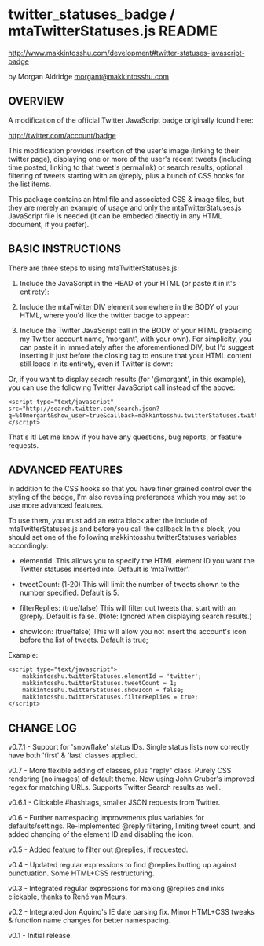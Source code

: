 twitter_statuses_badge / mtaTwitterStatuses.js README
=====================================================

http://www.makkintosshu.com/development#twitter-statuses-javascript-badge

by Morgan Aldridge <morgant@makkintosshu.com>

OVERVIEW
--------

A modification of the official Twitter JavaScript badge originally found here:

   http://twitter.com/account/badge

This modification provides insertion of the user's image (linking to their twitter page), displaying one or more of the user's recent tweets (including time posted, linking to that tweet's permalink) or search results, optional filtering of tweets starting with an @reply, plus a bunch of CSS hooks for the list items.

This package contains an html file and associated CSS & image files, but they are merely an example of usage and only the mtaTwitterStatuses.js JavaScript file is needed (it can be embeded directly in any HTML document, if you prefer).

BASIC INSTRUCTIONS
------------------

There are three steps to using mtaTwitterStatuses.js:

1) Include the JavaScript in the HEAD of your HTML (or paste it in it's entirety):

	<script type="text/javascript" src="your/path/to/mtaTwitterStatuses.js"></script>

2) Include the mtaTwitter DIV element somewhere in the BODY of your HTML, where you'd like the twitter badge to appear:

	<div id="mtaTwitter"></div>

3) Include the Twitter JavaScript call in the BODY of your HTML (replacing my Twitter account name, 'morgant', with your own). For simplicity, you can paste it in immediately after the aforementioned DIV, but I'd suggest inserting it just before the closing </body> tag to ensure that your HTML content still loads in its entirety, even if Twitter is down:

	<script type="text/javascript" src="http://www.twitter.com/statuses/user_timeline/morgant.json?skip_user=true&callback=makkintosshu.twitterStatuses.twitterCallback"></script>

Or, if you want to display search results (for '@morgant', in this example), you can use the following Twitter JavaScript call instead of the above:

	<script type="text/javascript" src="http://search.twitter.com/search.json?q=%40morgant&show_user=true&callback=makkintosshu.twitterStatuses.twitterCallback"></script>

That's it! Let me know if you have any questions, bug reports, or feature requests.

ADVANCED FEATURES
-----------------

In addition to the CSS hooks so that you have finer grained control over the styling of the badge, I'm also revealing preferences which you may set to use more advanced features.

To use them, you must add an extra <script type="text/javascript"></script> block after the include of mtaTwitterStatuses.js and before you call the callback In this block, you should set one of the following makkintosshu.twitterStatuses variables accordingly:

* elementId: This allows you to specify the HTML element ID you want the Twitter statuses inserted into. Default is 'mtaTwitter'.
	
* tweetCount: (1-20) This will limit the number of tweets shown to the number specified. Default is 5.
	
* filterReplies: (true/false) This will filter out tweets that start with an @reply. Default is false. (Note: Ignored when displaying search results.)
	
* showIcon: (true/false) This will allow you not insert the account's icon before the list of tweets. Default is true;

Example:

	<script type="text/javascript">
		makkintosshu.twitterStatuses.elementId = 'twitter';
		makkintosshu.twitterStatuses.tweetCount = 1;
		makkintosshu.twitterStatuses.showIcon = false;
		makkintosshu.twitterStatuses.filterReplies = true;
	</script>

CHANGE LOG
----------

v0.7.1 - Support for 'snowflake' status IDs. Single status lists now correctly have both 'first' & 'last' classes applied.

v0.7   - More flexible adding of classes, plus "reply" class. Purely CSS rendering (no images) of default theme. Now using John Gruber's improved regex for matching URLs. Supports Twitter Search results as well.

v0.6.1 - Clickable #hashtags, smaller JSON requests from Twitter.

v0.6   - Further namespacing improvements plus variables for defaults/settings. Re-implemented @reply filtering, limiting tweet count, and added changing of the element ID and disabling the icon.

v0.5   - Added feature to filter out @replies, if requested.

v0.4   - Updated regular expressions to find @replies butting up against punctuation. Some HTML+CSS restructuring.

v0.3   - Integrated regular expressions for making @replies and inks clickable, thanks to René van Meurs.

v0.2   - Integrated Jon Aquino's IE date parsing fix. Minor HTML+CSS tweaks & function name changes for better namespacing.

v0.1   - Initial release.
